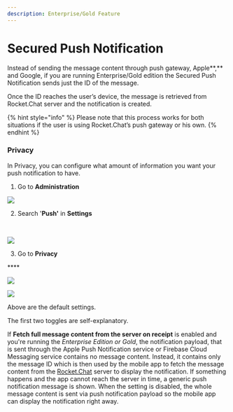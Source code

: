 ```yaml
---
description: Enterprise/Gold Feature
---
```


# Secured Push Notification

Instead of sending the message content through push gateway, Apple**,** and Google, if you are running Enterprise/Gold edition the Secured Push Notification sends just the ID of the message. 

Once the ID reaches the user’s device, the message is retrieved from Rocket.Chat server and the notification is created.

{% hint style="info" %}
Please note that this process works for both situations if the user is using Rocket.Chat’s push gateway or his own.
{% endhint %}

###  Privacy <a id="privacy"></a>

In Privacy, you can configure what amount of information you want your push notification to have.‌

1. Go to **Administration**

![](https://gblobscdn.gitbook.com/assets%2F-M418Ul0aSTwf2PYsyPW%2F-MIu7bi07NaZFbYSpJXT%2F-MIuGig9NcK8dKxenTuF%2Fimage.png?alt=media&token=12c524f6-d316-404d-8d1c-8900b61b22fb)

2. Search '**Push'** in **Settings**

​‌

![](https://gblobscdn.gitbook.com/assets%2F-M418Ul0aSTwf2PYsyPW%2F-MNoqPzvogBnNTSPZgYI%2F-MNowERLUMcrX9DNhVFy%2Fimage.png?alt=media&token=34db2493-3fc7-4c38-972b-52e0517731bf)

3. Go to **Privacy**

\*\*\*\*

![](../../../.gitbook/assets/image%20%28165%29.png)

![](https://gblobscdn.gitbook.com/assets%2F-M418Ul0aSTwf2PYsyPW%2F-MNzbyGrcLT-zbYvvICD%2F-MNze_IPgEDo_oOUzi8I%2Fimage.png?alt=media&token=053aa749-50ef-4b1d-912e-c795ecc7c58f)

Above are the default settings. 

The first two toggles are self-explanatory. 

If **Fetch full message content from the server on receipt** is enabled and you're running the _Enterprise Edition or Gold_, the notification payload, that is sent through the Apple Push Notification service or Firebase Cloud Messaging service contains no message content. Instead, it contains only the message ID which is then used by the mobile app to fetch the message content from the [Rocket.Chat](http://rocket.chat/) server to display the notification. If something happens and the app cannot reach the server in time, a generic push notification message is shown. When the setting is disabled, the whole message content is sent via push notification payload so the mobile app can display the notification right away.

